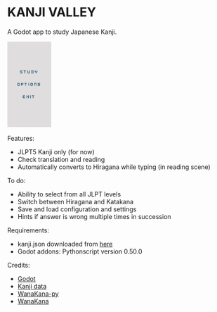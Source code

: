 # KANJI VALLEY

A Godot app to study Japanese Kanji. 

<img src="img/KanjiValley_screengrab.gif" width="100"/>

<!-- ![](img/KanjiValley_screengrab.gif =250x) -->

Features:

- JLPT5 Kanji only (for now)
- Check translation and reading
- Automatically converts to Hiragana while typing (in reading scene)

To do:

- Ability to select from all JLPT levels
- Switch between Hiragana and Katakana
- Save and load configuration and settings
- Hints if answer is wrong multiple times in succession

Requirements:  

- kanji.json downloaded from [here](https://github.com/davidluzgouveia/kanji-data)
- Godot addons: Pythonscript version 0.50.0

Credits:

- [Godot](https://godotengine.org/)
- [Kanji data](https://github.com/davidluzgouveia/kanji-data)
- [WanaKana-py](https://github.com/Starwort/wanakana-py)
- [WanaKana](https://github.com/WaniKani/WanaKana)
